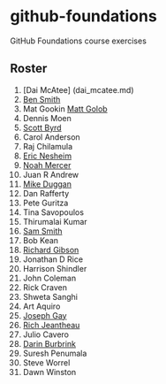 # github-foundations
GitHub Foundations course exercises
## Roster
1. [Dai McAtee] (dai_mcatee.md)
1. [Ben Smith](ben_smith.md)
1. Mat Gookin
[Matt Golob](Matt_Golob.md)
1. Dennis Moen
1. [Scott Byrd](scott_byrd.md)
1. Carol Anderson
1. Raj Chilamula
1. [Eric Nesheim](eric_nesheim.md)
1. [Noah Mercer](noah_mercer.md)
1. Juan R Andrew
1. [Mike Duggan](mike_duggan.md)
1. Dan Rafferty
1. Pete Guritza
1. Tina Savopoulos
1. Thirumalai Kumar
1. [Sam Smith](Sam_Smith.md)
1. Bob Kean
1. [Richard Gibson](richard_gibson.md)
1. Jonathan D Rice
1. Harrison Shindler
1. John Coleman
1. Rick Craven
1. Shweta Sanghi
1. Art Aquiro
1. [Joseph Gay](joseph_gay.md)
1. [Rich Jeantheau](rich_jeantheau.md)
1. Julio Cavero
1. [Darin Burbrink](darin_burbrink.md)
1. Suresh Penumala
1. Steve Worrel
1. Dawn Winston
